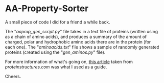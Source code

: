 # AA-Property-Sorter

A small piece of code I did for a friend a while back. 

The "*aaprop_gen_script.py*" file takes in a text file of proteins (written using as a chain of amino acids), and produces a summary  of the amount of charged, polar and hydrophobic amino acids there are in the protein (for each one). 
The "*aminoacids.txt*" file shows a sample of randomly generated proteins (created using the "*gen_aminos.py*" file). 

For more information of what's going on, [this article](http://www.proteinstructures.com/Structure/Structure/amino-acids.html) taken from *proteinstructures.com* was what I used as a guide. 

Cheers.
